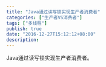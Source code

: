 ```yaml
---
title: "Java通过读写锁实现生产者消费者"
categories: ["生产者VS消费者"]
tags: ["多线程"]
publish: true
date: "2016-12-27T15:12:12+08:00"
description: 
---
```


Java通过读写锁实现生产者消费者。
